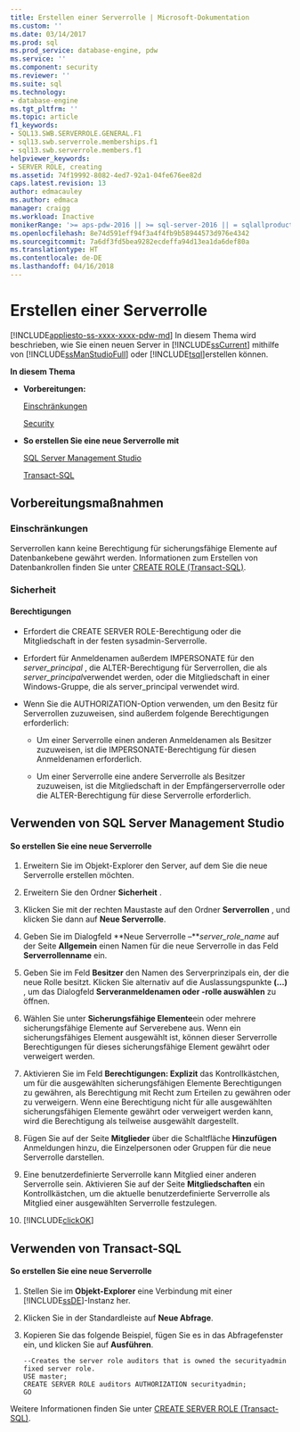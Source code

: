 ```yaml
---
title: Erstellen einer Serverrolle | Microsoft-Dokumentation
ms.custom: ''
ms.date: 03/14/2017
ms.prod: sql
ms.prod_service: database-engine, pdw
ms.service: ''
ms.component: security
ms.reviewer: ''
ms.suite: sql
ms.technology:
- database-engine
ms.tgt_pltfrm: ''
ms.topic: article
f1_keywords:
- SQL13.SWB.SERVERROLE.GENERAL.F1
- sql13.swb.serverrole.memberships.f1
- sql13.swb.serverrole.members.f1
helpviewer_keywords:
- SERVER ROLE, creating
ms.assetid: 74f19992-8082-4ed7-92a1-04fe676ee82d
caps.latest.revision: 13
author: edmacauley
ms.author: edmaca
manager: craigg
ms.workload: Inactive
monikerRange: '>= aps-pdw-2016 || >= sql-server-2016 || = sqlallproducts-allversions'
ms.openlocfilehash: 8e74d591eff94f3a4f4fb9b58944573d976e4342
ms.sourcegitcommit: 7a6df3fd5bea9282ecdeffa94d13ea1da6def80a
ms.translationtype: HT
ms.contentlocale: de-DE
ms.lasthandoff: 04/16/2018
---
```

# <a name="create-a-server-role"></a>Erstellen einer Serverrolle
[!INCLUDE[appliesto-ss-xxxx-xxxx-pdw-md](../../../includes/appliesto-ss-xxxx-xxxx-pdw-md.md)]
  In diesem Thema wird beschrieben, wie Sie einen neuen Server in [!INCLUDE[ssCurrent](../../../includes/sscurrent-md.md)] mithilfe von [!INCLUDE[ssManStudioFull](../../../includes/ssmanstudiofull-md.md)] oder [!INCLUDE[tsql](../../../includes/tsql-md.md)]erstellen können.  
  
 **In diesem Thema**  
  
-   **Vorbereitungen:**  
  
     [Einschränkungen](#Restrictions)  
  
     [Security](#Security)  
  
-   **So erstellen Sie eine neue Serverrolle mit**  
  
     [SQL Server Management Studio](#SSMSProcedure)  
  
     [Transact-SQL](#TsqlProcedure)  
  
##  <a name="BeforeYouBegin"></a> Vorbereitungsmaßnahmen  
  
###  <a name="Restrictions"></a> Einschränkungen  
 Serverrollen kann keine Berechtigung für sicherungsfähige Elemente auf Datenbankebene gewährt werden. Informationen zum Erstellen von Datenbankrollen finden Sie unter [CREATE ROLE &#40;Transact-SQL&#41;](../../../t-sql/statements/create-role-transact-sql.md).  
  
###  <a name="Security"></a> Sicherheit  
  
####  <a name="Permissions"></a> Berechtigungen  
  
-   Erfordert die CREATE SERVER ROLE-Berechtigung oder die Mitgliedschaft in der festen sysadmin-Serverrolle.  
  
-   Erfordert für Anmeldenamen außerdem IMPERSONATE für den *server_principal* , die ALTER-Berechtigung für Serverrollen, die als *server_principal*verwendet werden, oder die Mitgliedschaft in einer Windows-Gruppe, die als server_principal verwendet wird.  
  
-   Wenn Sie die AUTHORIZATION-Option verwenden, um den Besitz für Serverrollen zuzuweisen, sind außerdem folgende Berechtigungen erforderlich:  
  
    -   Um einer Serverrolle einen anderen Anmeldenamen als Besitzer zuzuweisen, ist die IMPERSONATE-Berechtigung für diesen Anmeldenamen erforderlich.  
  
    -   Um einer Serverrolle eine andere Serverrolle als Besitzer zuzuweisen, ist die Mitgliedschaft in der Empfängerserverrolle oder die ALTER-Berechtigung für diese Serverrolle erforderlich.  
  
##  <a name="SSMSProcedure"></a> Verwenden von SQL Server Management Studio  
  
#### <a name="to-create-a-new-server-role"></a>So erstellen Sie eine neue Serverrolle  
  
1.  Erweitern Sie im Objekt-Explorer den Server, auf dem Sie die neue Serverrolle erstellen möchten.  
  
2.  Erweitern Sie den Ordner **Sicherheit** .  
  
3.  Klicken Sie mit der rechten Maustaste auf den Ordner **Serverrollen** , und klicken Sie dann auf **Neue Serverrolle**.  
  
4.  Geben Sie im Dialogfeld **Neue Serverrolle –***server_role_name* auf der Seite **Allgemein** einen Namen für die neue Serverrolle in das Feld **Serverrollenname** ein.  
  
5.  Geben Sie im Feld **Besitzer** den Namen des Serverprinzipals ein, der die neue Rolle besitzt. Klicken Sie alternativ auf die Auslassungspunkte **(…)** , um das Dialogfeld **Serveranmeldenamen oder -rolle auswählen** zu öffnen.  
  
6.  Wählen Sie unter **Sicherungsfähige Elemente**ein oder mehrere sicherungsfähige Elemente auf Serverebene aus. Wenn ein sicherungsfähiges Element ausgewählt ist, können dieser Serverrolle Berechtigungen für dieses sicherungsfähige Element gewährt oder verweigert werden.  
  
7.  Aktivieren Sie im Feld **Berechtigungen: Explizit** das Kontrollkästchen, um für die ausgewählten sicherungsfähigen Elemente Berechtigungen zu gewähren, als Berechtigung mit Recht zum Erteilen zu gewähren oder zu verweigern. Wenn eine Berechtigung nicht für alle ausgewählten sicherungsfähigen Elemente gewährt oder verweigert werden kann, wird die Berechtigung als teilweise ausgewählt dargestellt.  
  
8.  Fügen Sie auf der Seite **Mitglieder** über die Schaltfläche **Hinzufügen** Anmeldungen hinzu, die Einzelpersonen oder Gruppen für die neue Serverrolle darstellen.  
  
9. Eine benutzerdefinierte Serverrolle kann Mitglied einer anderen Serverrolle sein. Aktivieren Sie auf der Seite **Mitgliedschaften** ein Kontrollkästchen, um die aktuelle benutzerdefinierte Serverrolle als Mitglied einer ausgewählten Serverrolle festzulegen.  
  
10. [!INCLUDE[clickOK](../../../includes/clickok-md.md)]  
  
##  <a name="TsqlProcedure"></a> Verwenden von Transact-SQL  
  
#### <a name="to-create-a-new-server-role"></a>So erstellen Sie eine neue Serverrolle  
  
1.  Stellen Sie im **Objekt-Explorer** eine Verbindung mit einer [!INCLUDE[ssDE](../../../includes/ssde-md.md)]-Instanz her.  
  
2.  Klicken Sie in der Standardleiste auf **Neue Abfrage**.  
  
3.  Kopieren Sie das folgende Beispiel, fügen Sie es in das Abfragefenster ein, und klicken Sie auf **Ausführen**.  
  
    ```  
    --Creates the server role auditors that is owned the securityadmin fixed server role.  
    USE master;  
    CREATE SERVER ROLE auditors AUTHORIZATION securityadmin;  
    GO  
    ```  
  
 Weitere Informationen finden Sie unter [CREATE SERVER ROLE &#40;Transact-SQL&#41;](../../../t-sql/statements/create-server-role-transact-sql.md).  
  
  
